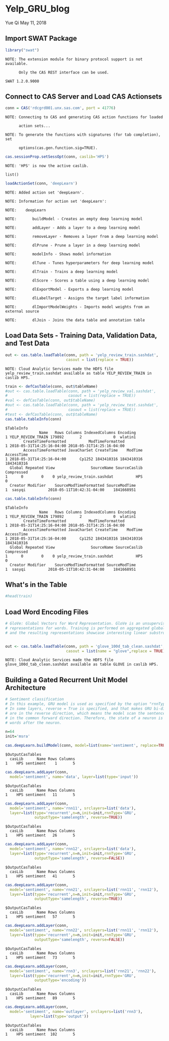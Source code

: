 Yelp\_GRU\_blog
================
Yue Qi
May 11, 2018

Import SWAT Package
-------------------

``` r
library("swat")
```

    NOTE: The extension module for binary protocol support is not available.

          Only the CAS REST interface can be used.

    SWAT 1.2.0.9000

Connect to CAS Server and Load CAS Actionsets
---------------------------------------------

``` r
conn = CAS('rdcgrd001.unx.sas.com', port = 41776)
```

    NOTE: Connecting to CAS and generating CAS action functions for loaded

          action sets...

    NOTE: To generate the functions with signatures (for tab completion), set 

          options(cas.gen.function.sig=TRUE).

``` r
cas.sessionProp.setSessOpt(conn, caslib='HPS')
```

    NOTE: 'HPS' is now the active caslib.

    list()

``` r
loadActionSet(conn, 'deepLearn')
```

    NOTE: Added action set 'deepLearn'.

    NOTE: Information for action set 'deepLearn':

    NOTE:    deepLearn

    NOTE:       buildModel - Creates an empty deep learning model

    NOTE:       addLayer - Adds a layer to a deep learning model

    NOTE:       removeLayer - Removes a layer from a deep learning model

    NOTE:       dlPrune - Prune a layer in a deep learning model

    NOTE:       modelInfo - Shows model information

    NOTE:       dlTune - Tunes hyperparameters for deep learning model

    NOTE:       dlTrain - Trains a deep learning model

    NOTE:       dlScore - Scores a table using a deep learning model

    NOTE:       dlExportModel - Exports a deep learning model

    NOTE:       dlLabelTarget - Assigns the target label information

    NOTE:       dlImportModelWeights - Imports model weights from an external source

    NOTE:       dlJoin - Joins the data table and annotation table

Load Data Sets - Training Data, Validation Data, and Test Data
--------------------------------------------------------------

``` r
out <- cas.table.loadTable(conn, path = 'yelp_review_train.sashdat',
                           casout = list(replace = TRUE))
```

    NOTE: Cloud Analytic Services made the HDFS file yelp_review_train.sashdat available as table YELP_REVIEW_TRAIN in caslib HPS.

``` r
train <- defCasTable(conn, out$tableName)
#out <- cas.table.loadTable(conn, path = 'yelp_review_val.sashdat', 
#                           casout = list(replace = TRUE))
#val <- defCasTable(conn, out$tableName)
#out <- cas.table.loadTable(conn, path = 'yelp_review_test.sashdat', 
#                           casout = list(replace = TRUE))
#test <- defCasTable(conn, out$tableName)
cas.table.tableInfo(conn)
```

    $TableInfo
                   Name   Rows Columns IndexedColumns Encoding
    1 YELP_REVIEW_TRAIN 179892       2              0  wlatin1
            CreateTimeFormatted          ModTimeFormatted
    1 2018-05-31T14:25:16-04:00 2018-05-31T14:25:16-04:00
            AccessTimeFormatted JavaCharSet CreateTime    ModTime AccessTime
    1 2018-05-31T14:25:16-04:00      Cp1252 1843410316 1843410316 1843410316
      Global Repeated View                SourceName SourceCaslib Compressed
    1      0        0    0 yelp_review_train.sashdat          HPS          0
      Creator Modifier    SourceModTimeFormatted SourceModTime
    1  sasyqi          2018-05-11T10:42:31-04:00    1841668951

``` r
cas.table.tableInfo(conn)
```

    $TableInfo
                   Name   Rows Columns IndexedColumns Encoding
    1 YELP_REVIEW_TRAIN 179892       2              0  wlatin1
            CreateTimeFormatted          ModTimeFormatted
    1 2018-05-31T14:25:16-04:00 2018-05-31T14:25:16-04:00
            AccessTimeFormatted JavaCharSet CreateTime    ModTime AccessTime
    1 2018-05-31T14:25:16-04:00      Cp1252 1843410316 1843410316 1843410316
      Global Repeated View                SourceName SourceCaslib Compressed
    1      0        0    0 yelp_review_train.sashdat          HPS          0
      Creator Modifier    SourceModTimeFormatted SourceModTime
    1  sasyqi          2018-05-11T10:42:31-04:00    1841668951

What's in the Table
-------------------

``` r
#head(train)
```

Load Word Encoding Files
------------------------

``` r
# GloVe: Global Vectors for Word Representation. GloVe is an unsupervised learning algorithm for obtaining vector 
# representations for words. Training is performed on aggregated global word-word co-occurrence statistics from a corpus, 
# and the resulting representations showcase interesting linear substructures of the word vector space.


out <- cas.table.loadTable(conn, path = 'glove_100d_tab_clean.sashdat', 
                           casout = list(name = "glove",replace = TRUE))
```

    NOTE: Cloud Analytic Services made the HDFS file glove_100d_tab_clean.sashdat available as table GLOVE in caslib HPS.

Building a Gated Recurrent Unit Model Architecture
--------------------------------------------------

``` r
# Sentiment classification
# In this example, GRU model is used as specified by the option "rnnType". You can specify other layer types "LSTM" and "RNN".
# In some layers, reverse = True is specified, and that makes GRU bi-directional. Specifically, layers rnn11 and rnn 21 
# are in the reverse direction, which means the model scan the sentence from the end to the beginning, while rnn12 and rnn22 are
# in the common forward direction. Therefore, the state of a neuron is not only affected by the previous words, but also the 
# words after the neuron.

n=64
init='msra'

cas.deepLearn.buildModel(conn, model=list(name='sentiment', replace=TRUE), type='RNN')
```

    $OutputCasTables
      casLib      Name Rows Columns
    1    HPS sentiment    1       5

``` r
cas.deepLearn.addLayer(conn,
  model='sentiment', name='data', layer=list(type='input'))
```

    $OutputCasTables
      casLib      Name Rows Columns
    1    HPS sentiment   11       5

``` r
cas.deepLearn.addLayer(conn,
  model='sentiment', name='rnn11', srclayers=list('data'),
  layer=list(type='recurrent',n=n,init=init,rnnType='GRU',
             outputType='samelength', reverse=TRUE))
```

    $OutputCasTables
      casLib      Name Rows Columns
    1    HPS sentiment   26       5

``` r
cas.deepLearn.addLayer(conn,
  model='sentiment', name='rnn12', srclayers=list('data'),
  layer=list(type='recurrent',n=n,init=init,rnnType='GRU',
             outputType='samelength', reverse=FALSE))
```

    $OutputCasTables
      casLib      Name Rows Columns
    1    HPS sentiment   41       5

``` r
cas.deepLearn.addLayer(conn,
  model='sentiment', name='rnn21', srclayers=list('rnn11', 'rnn12'),
  layer=list(type='recurrent',n=n,init=init,rnnType='GRU',
             outputType='samelength', reverse=TRUE))
```

    $OutputCasTables
      casLib      Name Rows Columns
    1    HPS sentiment   57       5

``` r
cas.deepLearn.addLayer(conn,
  model='sentiment', name='rnn22', srclayers=list('rnn11', 'rnn12'),
  layer=list(type='recurrent',n=n,init=init,rnnType='GRU',
             outputType='samelength', reverse=FALSE))
```

    $OutputCasTables
      casLib      Name Rows Columns
    1    HPS sentiment   73       5

``` r
cas.deepLearn.addLayer(conn,
  model='sentiment', name='rnn3', srclayers=list('rnn21', 'rnn22'),
  layer=list(type='recurrent',n=n,init=init,rnnType='GRU',
             outputType='encoding'))
```

    $OutputCasTables
      casLib      Name Rows Columns
    1    HPS sentiment   89       5

``` r
cas.deepLearn.addLayer(conn,
  model='sentiment', name='outlayer', srclayers=list('rnn3'),
           layer=list(type='output'))
```

    $OutputCasTables
      casLib      Name Rows Columns
    1    HPS sentiment  102       5
